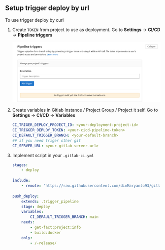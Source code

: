 ## Setup trigger deploy by url

To use trigger deploy by curl 

1. Create `TOKEN` from project to use as deployment. Go to **Settings** -> **CI/CD** -> **Pipeline triggers**

    ![setting-pipeline](images/gitlab-pipeline-trigger/01-pipeline-trigger.png)

2. Create variables in Gitlab Instance / Project Group / Project it self. Go to **Settings** -> **CI/CD** -> **Variables**

    ```yaml
    CI_TRIGER_DEPLOY_PROJECT_ID: <your-deployment-project-id>
    CI_TRIGGER_DEPLOY_TOKEN: <your-cicd-pipeline-token>
    CI_DEFAULT_TRIGGER_BRANCH: <your-default-branch>
    ## if you need triger other git 
    CI_SERVER_URL: <your-gitlab-server-url>
    ```

3. Implement script in your `.gitlab-ci.yml`

    ```yaml
    stages:
        - deploy

    include:
        - remote: 'https://raw.githubusercontent.com/dimMaryanto93/gitlab-cicd-templates/main/trigger.deploy.gitlab-ci.yml'

    push_deploy:
        extends: .trigger_pipeline
        stage: deploy
        variables:
            CI_DEFAULT_TRIGGER_BRANCH: main
        needs:
            - get-fact:project:info
            - build:docker
        only:
            - /-release/
    ```